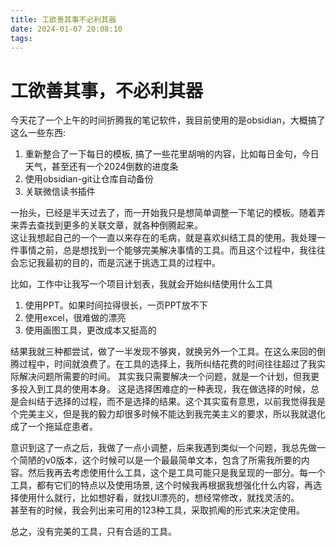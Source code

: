 ```yaml
---
title: 工欲善其事不必利其器
date: 2024-01-07 20:08:10
tags:
---
```


# 工欲善其事，不必利其器
今天花了一个上午的时间折腾我的笔记软件，我目前使用的是obsidian，大概搞了这么一些东西: 
1. 重新整合了一下每日的模板, 搞了一些花里胡哨的内容，比如每日金句，今日天气，甚至还有一个2024倒数的进度条
2. 使用obsidian-git让仓库自动备份
3. 关联微信读书插件

一抬头，已经是半天过去了，而一开始我只是想简单调整一下笔记的模板。随着弄来弄去查找到更多的关联文章，就各种倒腾起来。  
这让我想起自己的一个一直以来存在的毛病，就是喜欢纠结工具的使用。我处理一件事情之前，总是想找到一个能够完美解决事情的工具。而且这个过程中，我往往会忘记我最初的目的，而是沉迷于挑选工具的过程中。

比如，工作中让我写一个项目计划表，我就会开始纠结使用什么工具
1. 使用PPT。如果时间拉得很长，一页PPT放不下
2. 使用excel，很难做的漂亮
3. 使用画图工具，更改成本又挺高的

结果我就三种都尝试，做了一半发现不够爽，就换另外一个工具。在这么来回的倒腾过程中，时间就浪费了。在工具的选择上，我所纠结花费的时间往往超过了我实际解决问题所需要的时间。 
其实我只需要解决一个问题，就是一个计划，但我更多投入到工具的使用本身。 这是选择困难症的一种表现，我在做选择的时候，总是会纠结于选择的过程，而不是选择的结果。这个其实蛮有意思，以前我觉得我是个完美主义，但是我的毅力却很多时候不能达到我完美主义的要求，所以我就退化成了一个拖延症患者。

意识到这了一点之后，我做了一点小调整，后来我遇到类似一个问题，我总先做一个简陋的v0版本，这个时候可以是一个最最简单文本，包含了所需我所要的内容。然后我再去考虑使用什么工具，这个是工具可能只是我呈现的一部分。每一个工具，都有它们的特点以及使用场景, 这个时候我再根据我想强化什么内容，再选择使用什么就行，比如想好看，就找UI漂亮的，想经常修改，就找灵活的。  
甚至有的时候，我会列出来可用的123种工具，采取抓阄的形式来决定使用。

总之，没有完美的工具，只有合适的工具。

